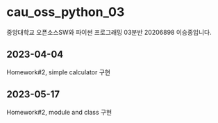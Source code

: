 # cau_oss_python_03
중앙대학교 오픈소스SW와 파이썬 프로그래밍 03분반 20206898 이승종입니다.

## 2023-04-04
Homework#2, simple calculator 구현

## 2023-05-17
Homework#2, module and class 구현